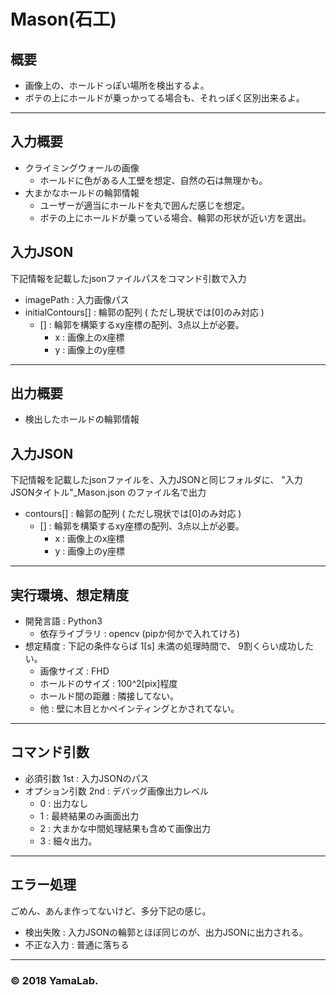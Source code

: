 # Mason(石工)

## 概要
* 画像上の、ホールドっぽい場所を検出するよ。
* ボテの上にホールドが乗っかってる場合も、それっぽく区別出来るよ。

---
## 入力概要
* クライミングウォールの画像
    * ホールドに色がある人工壁を想定、自然の石は無理かも。
* 大まかなホールドの輪郭情報
    * ユーザーが適当にホールドを丸で囲んだ感じを想定。
    * ボテの上にホールドが乗っている場合、輪郭の形状が近い方を選出。

## 入力JSON
下記情報を記載したjsonファイルパスをコマンド引数で入力
* imagePath : 入力画像パス
* initialContours[] : 輪郭の配列 ( ただし現状では[0]のみ対応 )
    * [] : 輪郭を構築するxy座標の配列、3点以上が必要。
        * x : 画像上のx座標
        * y : 画像上のy座標

---
## 出力概要
* 検出したホールドの輪郭情報

## 入力JSON
下記情報を記載したjsonファイルを、入力JSONと同じフォルダに、
"入力JSONタイトル"_Mason.json のファイル名で出力
* contours[] : 輪郭の配列 ( ただし現状では[0]のみ対応 )
    * [] : 輪郭を構築するxy座標の配列、3点以上が必要。
        * x : 画像上のx座標
        * y : 画像上のy座標

---
## 実行環境、想定精度
* 開発言語 : Python3
    * 依存ライブラリ : opencv (pipか何かで入れてけろ)
* 想定精度 : 下記の条件ならば 1[s] 未満の処理時間で、 9割くらい成功したい。
    * 画像サイズ : FHD
    * ホールドのサイズ : 100^2[pix]程度
    * ホールド間の距離 : 隣接してない。
    * 他 : 壁に木目とかペインティングとかされてない。

---
## コマンド引数
* 必須引数
    1st : 入力JSONのパス
* オプション引数
    2nd : デバッグ画像出力レベル
    * 0 : 出力なし
    * 1 : 最終結果のみ画面出力
    * 2 : 大まかな中間処理結果も含めて画像出力
    * 3 : 細々出力。

---
## エラー処理
ごめん、あんま作ってないけど、多分下記の感じ。
* 検出失敗 : 入力JSONの輪郭とほぼ同じのが、出力JSONに出力される。
* 不正な入力 : 普通に落ちる

---
### © 2018 YamaLab.